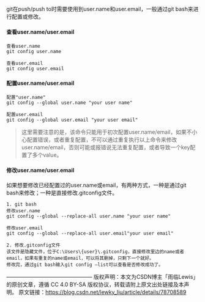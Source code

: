 git在push/push to时需要使用到user.name和user.email，一般通过git bash来进行配置或修改。

#### 查看user.name/user.email
```
查看user.name
git config user.name

查看user.email
git config user.email
```
#### 配置user.name/user.email
```
配置"user.name"
git config --global user.name "your user name"

配置user.email
git config --global user.email "your user email"
```
> 这里需要注意的是，该命令只能用于初次配置user.name/email，如果不小心配置错误，或者重复配置，不可以通过重复执行以上命令来修改user.name/email，否则可能或报错说无法重复配置，或者导致一个key配置了多个value。

#### 修改user.name/user.email
如果想要修改已经配置过的user.name或email，有两种方式，一种是通过git bash来修改；一种是直接修改.gitconfig文件。
```
1. git bash
修改user.name
git config --global --replace-all user.name "your user name"

修改user.email
git config --global --replace-all user.email"your user email"

2. 修改.gitconfig文件
该文件是隐藏文件，位于C:\Users\{user}\.gitconfig，直接修改里边的name或者email，如果有重复的name或email，可以将其删掉，只剩下一个就好。
修改完，通过git bash输入git config –list可以查看是否修改成功了。
```
————————————————
版权声明：本文为CSDN博主「雨临Lewis」的原创文章，遵循 CC 4.0 BY-SA 版权协议，转载请附上原文出处链接及本声明。
原文链接：https://blog.csdn.net/lewky_liu/article/details/78708589
